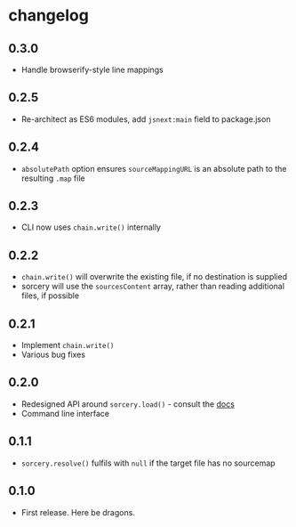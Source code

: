 # changelog

## 0.3.0

* Handle browserify-style line mappings

## 0.2.5

* Re-architect as ES6 modules, add `jsnext:main` field to package.json

## 0.2.4

* `absolutePath` option ensures `sourceMappingURL` is an absolute path to the resulting `.map` file

## 0.2.3

* CLI now uses `chain.write()` internally

## 0.2.2

* `chain.write()` will overwrite the existing file, if no destination is supplied
* sorcery will use the `sourcesContent` array, rather than reading additional files, if possible

## 0.2.1

* Implement `chain.write()`
* Various bug fixes

## 0.2.0

* Redesigned API around `sorcery.load()` - consult the [docs](https://github.com/Rich-Harris/sorcery/wiki)
* Command line interface

## 0.1.1

* `sorcery.resolve()` fulfils with `null` if the target file has no sourcemap

## 0.1.0

* First release. Here be dragons.